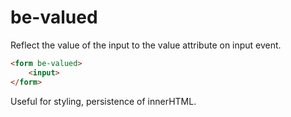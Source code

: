 # be-valued

Reflect the value of the input to the value attribute on input event.

```html
<form be-valued>
    <input>
</form>
```



Useful for styling, persistence of innerHTML.